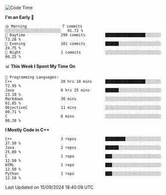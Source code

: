 <!--START_SECTION:waka-->
![Code Time](http://img.shields.io/badge/Code%20Time-27%20hrs%2045%20mins-blue)

**I'm an Early 🐤** 

```text
🌞 Morning                7 commits           ░░░░░░░░░░░░░░░░░░░░░░░░░   01.72 % 
🌆 Daytime                299 commits         ██████████████████░░░░░░░   73.28 % 
🌃 Evening                101 commits         ██████░░░░░░░░░░░░░░░░░░░   24.75 % 
🌙 Night                  1 commits           ░░░░░░░░░░░░░░░░░░░░░░░░░   00.25 % 
```


📊 **This Week I Spent My Time On** 

```text
💬 Programming Languages: 
C++                      20 hrs 18 mins      ██████████████████░░░░░░░   72.95 % 
Java                     6 hrs 25 mins       ██████░░░░░░░░░░░░░░░░░░░   23.10 % 
Markdown                 30 mins             ░░░░░░░░░░░░░░░░░░░░░░░░░   01.85 % 
ObjectiveC               11 mins             ░░░░░░░░░░░░░░░░░░░░░░░░░   00.71 % 
C                        6 mins              ░░░░░░░░░░░░░░░░░░░░░░░░░   00.38 % 
```

**I Mostly Code in C++** 

```text
C++                      3 repos             █████████░░░░░░░░░░░░░░░░   37.50 % 
Java                     2 repos             ██████░░░░░░░░░░░░░░░░░░░   25.00 % 
C                        1 repo              ███░░░░░░░░░░░░░░░░░░░░░░   12.50 % 
HTML                     1 repo              ███░░░░░░░░░░░░░░░░░░░░░░   12.50 % 
Python                   1 repo              ███░░░░░░░░░░░░░░░░░░░░░░   12.50 % 
```




 Last Updated on 15/09/2024 18:40:09 UTC
<!--END_SECTION:waka-->
